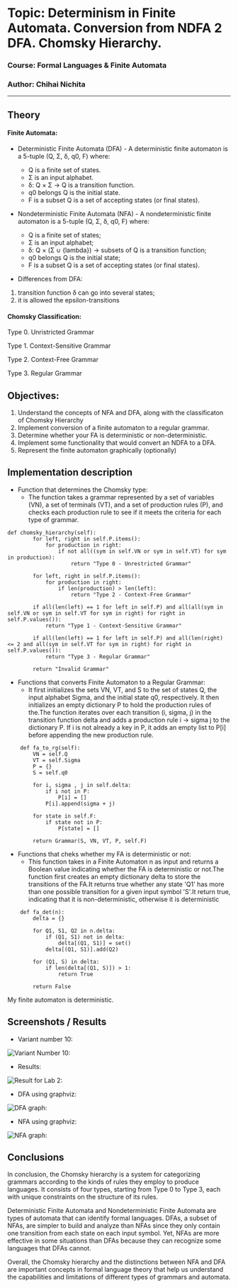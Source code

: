 # Topic: Determinism in Finite Automata. Conversion from NDFA 2 DFA. Chomsky Hierarchy.

### Course: Formal Languages & Finite Automata
### Author: Chihai Nichita

----

## Theory

#### Finite Automata:
* Deterministic Finite Automata (DFA) -
A deterministic finite automaton is a 5-tuple (Q, Σ, δ, q0, F) 
where:
    - Q is a finite set of states.
    - Σ is an input alphabet.
    - δ: Q × Σ → Q is a transition function.
    - q0 belongs Q is the initial state.
    - F is a subset Q is a set of accepting states (or final states).

* Nondeterministic Finite Automata (NFA) -
A nondeterministic finite automaton is a 5-tuple (Q, Σ, δ, q0, F) 
where:
    - Q is a finite set of states;
    - Σ is an input alphabet;
    - δ: Q × (Σ ∪ {lambda}) → subsets of Q is a transition function;
    - q0 belongs Q is the initial state;
    - F is a subset Q is a set of accepting states (or final states).

* Differences from DFA:

1. transition function δ can go into several states;
2. it is allowed the epsilon-transitions

#### Chomsky Classification:

Type 0. Unristricted Grammar

Type 1. Context-Sensitive Grammar

Type 2. Context-Free Grammar

Type 3. Regular Grammar

## Objectives:

1. Understand the concepts of NFA and DFA, along with the classificaton of Chomsky Hierarchy
2. Implement conversion of a finite automaton to a regular grammar.
3. Determine whether your FA is deterministic or non-deterministic.
4. Implement some functionality that would convert an NDFA to a DFA.
5. Represent the finite automaton graphically (optionally)

## Implementation description

* Function that determines the Chomsky type:
    - The function takes a grammar represented by a set of variables (VN), a set of terminals (VT), and a set of production rules (P), and checks each production rule to see if it meets the criteria for each type of grammar.

```
def chomsky_hierarchy(self):
        for left, right in self.P.items():
            for production in right:
                if not all((sym in self.VN or sym in self.VT) for sym in production):
                    return "Type 0 - Unrestricted Grammar"
        
        for left, right in self.P.items():
            for production in right:
                if len(production) > len(left):
                    return "Type 2 - Context-Free Grammar"
        
        if all(len(left) == 1 for left in self.P) and all(all(sym in self.VN or sym in self.VT for sym in right) for right in self.P.values()):
            return "Type 1 - Context-Sensitive Grammar"
        
        if all(len(left) == 1 for left in self.P) and all(len(right) <= 2 and all(sym in self.VT for sym in right) for right in self.P.values()):
            return "Type 3 - Regular Grammar"
        
        return "Invalid Grammar"

```

* Functions that converts Finite Automaton to a Regular Grammar:
    - It first initializes the sets VN, VT, and S to the set of states Q, the input alphabet Sigma, and the initial state q0, respectively. It then initializes an empty dictionary P to hold the production rules of the.The function iterates over each transition (i, sigma, j) in the transition function delta and adds a production rule i -> sigma j to the dictionary P. If i is not already a key in P, it adds an empty list to P[i] before appending the new production rule.
```
    def fa_to_rg(self):
        VN = self.Q
        VT = self.Sigma
        P = {}
        S = self.q0
        
        for i, sigma , j in self.delta:
            if i not in P:
                P[i] = []
            P[i].append(sigma + j)
            
        for state in self.F:
            if state not in P:
                P[state] = []
                
        return Grammar(S, VN, VT, P, self.F)
```

* Functions that cheks whether my FA is deterministic or not:
    - This function takes in a Finite Automaton n as input and returns a Boolean value indicating whether the FA is deterministic or not.The function first creates an empty dictionary delta to store the transitions of the FA.It returns true whether any state 'Q1' has more than one possible transition for  a given input symbol 'S'.It return true, indicating that it is non-deterministic, otherwise it is deterministic

```
    def fa_det(n):
        delta = {}

        for Q1, S1, Q2 in n.delta:
            if (Q1, S1) not in delta:
                delta[(Q1, S1)] = set()
            delta[(Q1, S1)].add(Q2)

        for (Q1, S) in delta:
            if len(delta[(Q1, S)]) > 1:
                return True

        return False
```
My finite automaton is deterministic.

## Screenshots / Results

* Variant number 10:

![Variant Number 10:](/img/variant.png)

* Results:

![Result for Lab 2:](/img/results.png)

* DFA using graphviz:

![DFA graph:](/img/dfa.png)

* NFA using graphviz:

![NFA graph:](/img/NFA.png)

## Conclusions 
In conclusion, the Chomsky hierarchy is a system for categorizing grammars according to the kinds of rules they employ to produce languages. It consists of four types, starting from Type 0 to Type 3, each with unique constraints on the structure of its rules.

Deterministic Finite Automata and Nondeterministic Finite Automata are types of automata that can identify formal languages. DFAs, a subset of NFAs, are simpler to build and analyze than NFAs since they only contain one transition from each state on each input symbol. Yet, NFAs are more effective in some situations than DFAs because they can recognize some languages that DFAs cannot.

Overall, the Chomsky hierarchy and the distinctions between NFA and DFA are important concepts in formal language theory that help us understand the capabilities and limitations of different types of grammars and automata.

